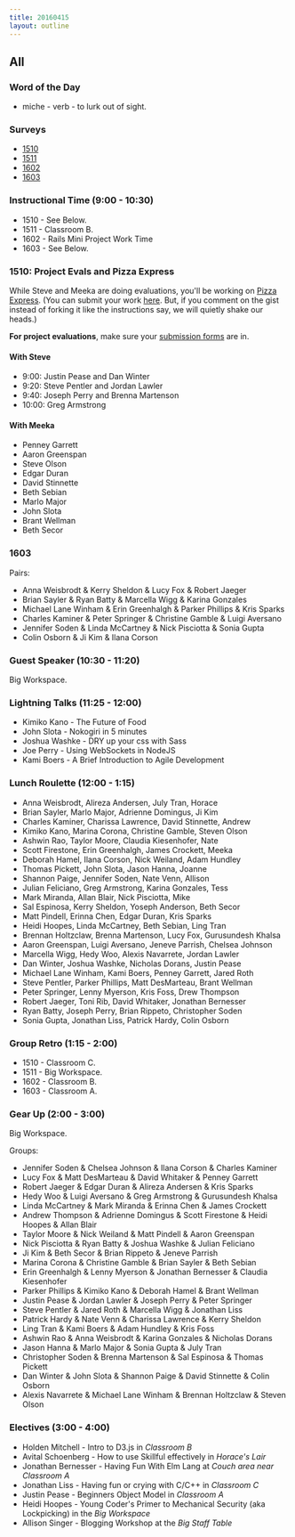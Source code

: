 ```yaml
---
title: 20160415
layout: outline
---
```


## All

### Word of the Day
* miche - verb - to lurk out of sight.

### Surveys

* [1510](http://goo.gl/forms/7DBF2ILVwt)
* [1511](http://goo.gl/forms/qojs7tUN8a)
* [1602](https://docs.google.com/forms/d/1kF1VQ9_M9wwzhxyil1X_ayYFPq_ZV7CYGCMnPIFjg0o/viewform)
* [1603](http://goo.gl/forms/vUOUaSPQal)

### Instructional Time (9:00 - 10:30)

* 1510 - See Below.
* 1511 - Classroom B.
* 1602 - Rails Mini Project Work Time
* 1603 - See Below.

### 1510: Project Evals and Pizza Express

While Steve and Meeka are doing evaluations, you'll be working on [Pizza Express](https://github.com/turingschool-examples/pizza-express). (You can submit your work [here](https://gist.github.com/rrgayhart/521cd4277481c298a1ae). But, if you comment on the gist instead of forking it like the instructions say, we will quietly shake our heads.)

**For project evaluations**, make sure your [submission forms](https://github.com/turingschool/ruby-submissions/tree/master/1510/module_4_assignments/scale-up) are in.

#### With Steve

- 9:00: Justin Pease and Dan Winter
- 9:20: Steve Pentler and Jordan Lawler
- 9:40: Joseph Perry and Brenna Martenson
- 10:00: Greg Armstrong

#### With Meeka

- Penney Garrett
- Aaron Greenspan
- Steve Olson
- Edgar Duran
- David Stinnette
- Beth Sebian
- Marlo Major
- John Slota
- Brant Wellman
- Beth Secor

### 1603

Pairs:
* Anna Weisbrodt & Kerry Sheldon & Lucy Fox & Robert Jaeger
* Brian Sayler & Ryan Batty & Marcella Wigg & Karina Gonzales
* Michael Lane Winham & Erin Greenhalgh & Parker Phillips & Kris Sparks
* Charles Kaminer & Peter Springer & Christine Gamble & Luigi Aversano
* Jennifer Soden & Linda McCartney & Nick Pisciotta & Sonia Gupta
* Colin Osborn & Ji Kim & Ilana Corson

### Guest Speaker (10:30 - 11:20)

Big Workspace.

### Lightning Talks (11:25 - 12:00)

* Kimiko Kano - The Future of Food
* John Slota - Nokogiri in 5 minutes
* Joshua Washke - DRY up your css with Sass
* Joe Perry - Using WebSockets in NodeJS
* Kami Boers - A Brief Introduction to Agile Development

### Lunch Roulette (12:00 - 1:15)

* Anna Weisbrodt, Alireza Andersen, July Tran, Horace
* Brian Sayler, Marlo Major, Adrienne Domingus, Ji Kim
* Charles Kaminer, Charissa Lawrence, David Stinnette, Andrew
* Kimiko Kano, Marina Corona, Christine Gamble, Steven Olson
* Ashwin Rao, Taylor Moore, Claudia Kiesenhofer, Nate
* Scott Firestone, Erin Greenhalgh, James Crockett, Meeka
* Deborah Hamel, Ilana Corson, Nick Weiland, Adam Hundley
* Thomas Pickett, John Slota, Jason Hanna, Joanne
* Shannon Paige, Jennifer Soden, Nate Venn, Allison
* Julian Feliciano, Greg Armstrong, Karina Gonzales, Tess
* Mark Miranda, Allan Blair, Nick Pisciotta, Mike
* Sal Espinosa, Kerry Sheldon, Yoseph Anderson, Beth Secor
* Matt Pindell, Erinna Chen, Edgar Duran, Kris Sparks
* Heidi Hoopes, Linda McCartney, Beth Sebian, Ling Tran
* Brennan Holtzclaw, Brenna Martenson, Lucy Fox, Gurusundesh Khalsa
* Aaron Greenspan, Luigi Aversano, Jeneve Parrish, Chelsea Johnson
* Marcella Wigg, Hedy Woo, Alexis Navarrete, Jordan Lawler
* Dan Winter, Joshua Washke, Nicholas Dorans, Justin Pease
* Michael Lane Winham, Kami Boers, Penney Garrett, Jared Roth
* Steve Pentler, Parker Phillips, Matt DesMarteau, Brant Wellman
* Peter Springer, Lenny Myerson, Kris Foss, Drew Thompson
* Robert Jaeger, Toni Rib, David Whitaker, Jonathan Bernesser
* Ryan Batty, Joseph Perry, Brian Rippeto, Christopher Soden
* Sonia Gupta, Jonathan Liss, Patrick Hardy, Colin Osborn

### Group Retro (1:15 - 2:00)
* 1510 - Classroom C.
* 1511 - Big Workspace.
* 1602 - Classroom B.
* 1603 - Classroom A.

### Gear Up (2:00 - 3:00)

Big Workspace.

Groups:

* Jennifer Soden & Chelsea Johnson & Ilana Corson & Charles Kaminer
* Lucy Fox & Matt DesMarteau & David Whitaker & Penney Garrett
* Robert Jaeger & Edgar Duran & Alireza Andersen & Kris Sparks
* Hedy Woo & Luigi Aversano & Greg Armstrong & Gurusundesh Khalsa
* Linda McCartney & Mark Miranda & Erinna Chen & James Crockett
* Andrew Thompson & Adrienne Domingus & Scott Firestone & Heidi Hoopes & Allan Blair
* Taylor Moore & Nick Weiland & Matt Pindell & Aaron Greenspan
* Nick Pisciotta & Ryan Batty & Joshua Washke & Julian Feliciano
* Ji Kim & Beth Secor & Brian Rippeto & Jeneve Parrish
* Marina Corona & Christine Gamble & Brian Sayler & Beth Sebian
* Erin Greenhalgh & Lenny Myerson & Jonathan Bernesser & Claudia Kiesenhofer
* Parker Phillips & Kimiko Kano & Deborah Hamel & Brant Wellman
* Justin Pease & Jordan Lawler & Joseph Perry & Peter Springer
* Steve Pentler & Jared Roth & Marcella Wigg & Jonathan Liss
* Patrick Hardy & Nate Venn & Charissa Lawrence & Kerry Sheldon
* Ling Tran & Kami Boers & Adam Hundley & Kris Foss
* Ashwin Rao & Anna Weisbrodt & Karina Gonzales & Nicholas Dorans
* Jason Hanna & Marlo Major & Sonia Gupta & July Tran
* Christopher Soden & Brenna Martenson & Sal Espinosa & Thomas Pickett
* Dan Winter & John Slota & Shannon Paige & David Stinnette & Colin Osborn
* Alexis Navarrete & Michael Lane Winham & Brennan Holtzclaw & Steven Olson

### Electives (3:00 - 4:00)

* Holden Mitchell - Intro to D3.js in *Classroom B*
* Avital Schoenberg - How to use Skillful effectively in *Horace's Lair*
* Jonathan Bernesser - Having Fun With Elm Lang at *Couch area near Classroom A*
* Jonathan Liss - Having fun or crying with C/C++ in *Classroom C*
* Justin Pease - Beginners Object Model in *Classroom A*
* Heidi Hoopes - Young Coder's Primer to Mechanical Security (aka Lockpicking) in the *Big Workspace*
* Allison Singer - Blogging Workshop at the *Big Staff Table*

